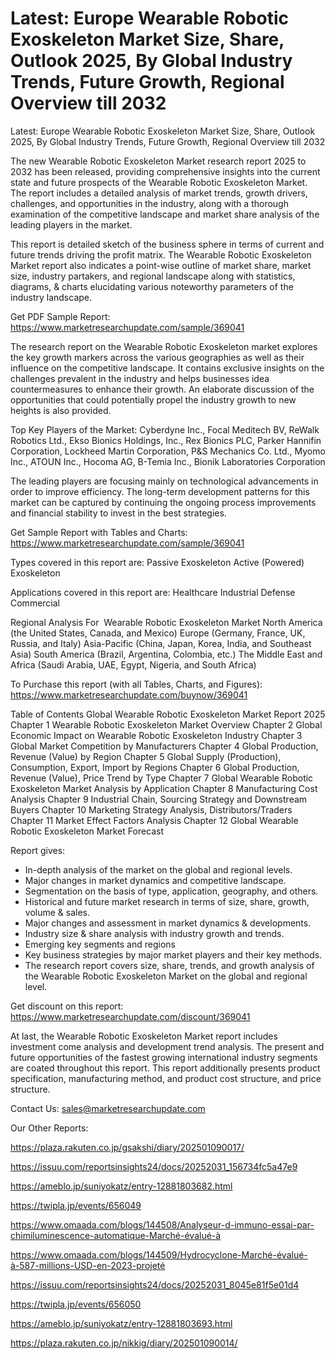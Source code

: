 # Latest: Europe Wearable Robotic Exoskeleton Market Size, Share, Outlook 2025, By Global Industry Trends, Future Growth, Regional Overview till 2032

 Latest: Europe Wearable Robotic Exoskeleton Market Size, Share, Outlook 2025, By Global Industry Trends, Future Growth, Regional Overview till 2032

The new Wearable Robotic Exoskeleton Market research report 2025 to 2032 has been released, providing comprehensive insights into the current state and future prospects of the Wearable Robotic Exoskeleton Market. The report includes a detailed analysis of market trends, growth drivers, challenges, and opportunities in the industry, along with a thorough examination of the competitive landscape and market share analysis of the leading players in the market.

This report is detailed sketch of the business sphere in terms of current and future trends driving the profit matrix. The Wearable Robotic Exoskeleton Market report also indicates a point-wise outline of market share, market size, industry partakers, and regional landscape along with statistics, diagrams, & charts elucidating various noteworthy parameters of the industry landscape.

Get PDF Sample Report: https://www.marketresearchupdate.com/sample/369041

The research report on the Wearable Robotic Exoskeleton market explores the key growth markers across the various geographies as well as their influence on the competitive landscape. It contains exclusive insights on the challenges prevalent in the industry and helps businesses idea countermeasures to enhance their growth. An elaborate discussion of the opportunities that could potentially propel the industry growth to new heights is also provided.

Top Key Players of the Market:
Cyberdyne Inc., Focal Meditech BV, ReWalk Robotics Ltd., Ekso Bionics Holdings, Inc., Rex Bionics PLC, Parker Hannifin Corporation, Lockheed Martin Corporation, P&S Mechanics Co. Ltd., Myomo Inc., ATOUN Inc., Hocoma AG, B-Temia Inc., Bionik Laboratories Corporation


The leading players are focusing mainly on technological advancements in order to improve efficiency. The long-term development patterns for this market can be captured by continuing the ongoing process improvements and financial stability to invest in the best strategies.

Get Sample Report with Tables and Charts: https://www.marketresearchupdate.com/sample/369041

Types covered in this report are:
Passive Exoskeleton
Active (Powered) Exoskeleton


Applications covered in this report are:
Healthcare
Industrial
Defense
Commercial


Regional Analysis For  Wearable Robotic Exoskeleton Market
North America (the United States, Canada, and Mexico)
Europe (Germany, France, UK, Russia, and Italy)
Asia-Pacific (China, Japan, Korea, India, and Southeast Asia)
South America (Brazil, Argentina, Colombia, etc.)
The Middle East and Africa (Saudi Arabia, UAE, Egypt, Nigeria, and South Africa)

To Purchase this report (with all Tables, Charts, and Figures): https://www.marketresearchupdate.com/buynow/369041

Table of Contents
Global Wearable Robotic Exoskeleton Market Report 2025
Chapter 1 Wearable Robotic Exoskeleton Market Overview
Chapter 2 Global Economic Impact on Wearable Robotic Exoskeleton Industry
Chapter 3 Global Market Competition by Manufacturers
Chapter 4 Global Production, Revenue (Value) by Region
Chapter 5 Global Supply (Production), Consumption, Export, Import by Regions
Chapter 6 Global Production, Revenue (Value), Price Trend by Type
Chapter 7 Global Wearable Robotic Exoskeleton Market Analysis by Application
Chapter 8 Manufacturing Cost Analysis
Chapter 9 Industrial Chain, Sourcing Strategy and Downstream Buyers
Chapter 10 Marketing Strategy Analysis, Distributors/Traders
Chapter 11 Market Effect Factors Analysis
Chapter 12 Global Wearable Robotic Exoskeleton Market Forecast

Report gives:

- In-depth analysis of the market on the global and regional levels.
- Major changes in market dynamics and competitive landscape.
- Segmentation on the basis of type, application, geography, and others.
- Historical and future market research in terms of size, share, growth, volume & sales.
- Major changes and assessment in market dynamics & developments.
- Industry size & share analysis with industry growth and trends.
- Emerging key segments and regions
- Key business strategies by major market players and their key methods.
- The research report covers size, share, trends, and growth analysis of the Wearable Robotic Exoskeleton Market on the global and regional level.

Get discount on this report: https://www.marketresearchupdate.com/discount/369041

At last, the Wearable Robotic Exoskeleton Market report includes investment come analysis and development trend analysis. The present and future opportunities of the fastest growing international industry segments are coated throughout this report. This report additionally presents product specification, manufacturing method, and product cost structure, and price structure.

Contact Us:
sales@marketresearchupdate.com

Our Other Reports:

https://plaza.rakuten.co.jp/gsakshi/diary/202501090017/

https://issuu.com/reportsinsights24/docs/20252031_156734fc5a47e9

https://ameblo.jp/suniyokatz/entry-12881803682.html

https://twipla.jp/events/656049

https://www.omaada.com/blogs/144508/Analyseur-d-immuno-essai-par-chimiluminescence-automatique-Marché-évalué-à

https://www.omaada.com/blogs/144509/Hydrocyclone-Marché-évalué-à-587-millions-USD-en-2023-projeté

https://issuu.com/reportsinsights24/docs/20252031_8045e81f5e01d4

https://twipla.jp/events/656050

https://ameblo.jp/suniyokatz/entry-12881803693.html

https://plaza.rakuten.co.jp/nikkig/diary/202501090014/
